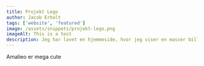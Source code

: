 ```yaml
---
title: Projekt Lego
author: Jacob Erholt
tags: ['website', 'featured']
image: /assets/snippets/projekt-lego.png
imageAlt: This is a test
description: Jeg har lavet en hjemmeside, hvor jeg viser en masser billeder jeg har taget på gåture, der er brugt HTML, CSS og JS.
---
```


Amalieo er mega cute